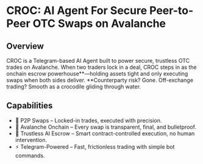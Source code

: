 # CROC: AI Agent For Secure Peer-to-Peer OTC Swaps on Avalanche

## Overview

CROC is a Telegram-based AI Agent built to power secure, trustless OTC trades on Avalanche. When two traders lock in a deal, CROC steps in as the onchain escrow powerhouse**—holding assets tight and only executing swaps when both sides deliver. **Counterparty risk? Gone. Off-exchange trading? Smooth as a crocodile gliding through water.

## Capabilities

- 🐊 P2P Swaps – Locked-in trades, executed with precision.
- 🔺 Avalanche Onchain – Every swap is transparent, final, and bulletproof.
- 🤖 Trustless AI Escrow – Smart contract-controlled execution, no human intervention.
- ⚡ Telegram-Powered – Fast, frictionless trading with simple bot commands.
